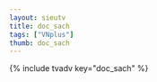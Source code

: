```yaml
--- 
layout: sieutv
title: doc_sach
tags: ["VNplus"]
thumb: doc_sach
---
```

{% include tvadv key="doc_sach" %}
